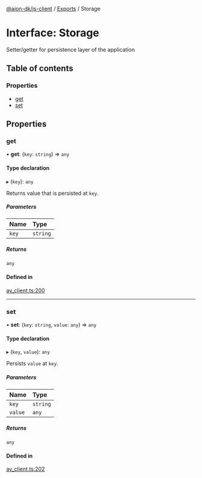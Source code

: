 [@aion-dk/js-client](../README.md) / [Exports](../modules.md) / Storage

# Interface: Storage

Setter/getter for persistence layer of the application

## Table of contents

### Properties

- [get](storage.md#get)
- [set](storage.md#set)

## Properties

### get

• **get**: (`key`: `string`) => `any`

#### Type declaration

▸ (`key`): `any`

Returns value that is persisted at `key`.

##### Parameters

| Name | Type |
| :------ | :------ |
| `key` | `string` |

##### Returns

`any`

#### Defined in

[av_client.ts:200](https://github.com/aion-dk/js-client/blob/6f47fca/lib/av_client.ts#L200)

___

### set

• **set**: (`key`: `string`, `value`: `any`) => `any`

#### Type declaration

▸ (`key`, `value`): `any`

Persists `value` at `key`.

##### Parameters

| Name | Type |
| :------ | :------ |
| `key` | `string` |
| `value` | `any` |

##### Returns

`any`

#### Defined in

[av_client.ts:202](https://github.com/aion-dk/js-client/blob/6f47fca/lib/av_client.ts#L202)
